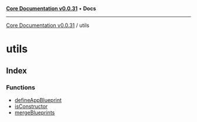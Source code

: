 [**Core Documentation v0.0.31**](../README.md) • **Docs**

***

[Core Documentation v0.0.31](../modules.md) / utils

# utils

## Index

### Functions

- [defineAppBlueprint](functions/defineAppBlueprint.md)
- [isConstructor](functions/isConstructor.md)
- [mergeBlueprints](functions/mergeBlueprints.md)
